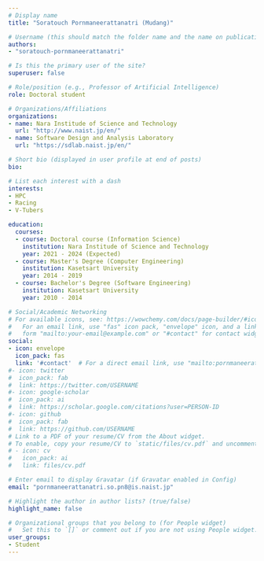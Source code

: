 ```yaml
---
# Display name
title: "Soratouch Pornmaneerattanatri (Mudang)"

# Username (this should match the folder name and the name on publications)
authors:
- "soratouch-pornmaneerattanatri"

# Is this the primary user of the site?
superuser: false

# Role/position (e.g., Professor of Artificial Intelligence)
role: Doctoral student

# Organizations/Affiliations
organizations:
- name: Nara Institude of Science and Technology
  url: "http://www.naist.jp/en/"
- name: Software Design and Analysis Laboratory
  url: "https://sdlab.naist.jp/en/"

# Short bio (displayed in user profile at end of posts)
bio: 

# List each interest with a dash
interests:
- HPC
- Racing
- V-Tubers

education:
  courses:
  - course: Doctoral course (Information Science)
    institution: Nara Institude of Science and Technology
    year: 2021 - 2024 (Expected)
  - course: Master's Degree (Computer Engineering)
    institution: Kasetsart University
    year: 2014 - 2019
  - course: Bachelor's Degree (Software Engineering)
    institution: Kasetsart University
    year: 2010 - 2014

# Social/Academic Networking
# For available icons, see: https://wowchemy.com/docs/page-builder/#icons
#   For an email link, use "fas" icon pack, "envelope" icon, and a link in the
#   form "mailto:your-email@example.com" or "#contact" for contact widget.
social:
- icon: envelope
  icon_pack: fas
  link: '#contact'  # For a direct email link, use "mailto:pornmaneerattanatri.so.pn8@is.naist.jp".
#- icon: twitter
#  icon_pack: fab
#  link: https://twitter.com/USERNAME
#- icon: google-scholar
#  icon_pack: ai
#  link: https://scholar.google.com/citations?user=PERSON-ID
#- icon: github
#  icon_pack: fab
#  link: https://github.com/USERNAME
# Link to a PDF of your resume/CV from the About widget.
# To enable, copy your resume/CV to `static/files/cv.pdf` and uncomment the lines below.
# - icon: cv
#   icon_pack: ai
#   link: files/cv.pdf

# Enter email to display Gravatar (if Gravatar enabled in Config)
email: "pornmaneerattanatri.so.pn8@is.naist.jp"

# Highlight the author in author lists? (true/false)
highlight_name: false

# Organizational groups that you belong to (for People widget)
#   Set this to `[]` or comment out if you are not using People widget.
user_groups:
- Student
---
```

